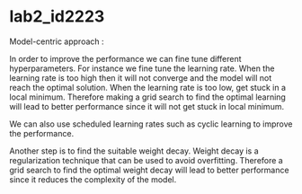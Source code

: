 # lab2_id2223


Model-centric approach :

In order to improve the performance we can fine tune different hyperparameters. For instance we fine tune the learning rate. When the learning rate is too high then it will not converge and the model will not reach the optimal solution. When the learning rate is too low, get stuck in a local minimum. Therefore making  a grid search to find the optimal learning will lead to better performance since it will not get stuck in local minimum.  

We can also use scheduled learning rates such as cyclic learning to improve the performance. 

Another step is to find the suitable weight decay. Weight decay is a regularization technique  that can be used to avoid overfitting. Therefore a grid search to find the optimal weight decay will lead to better performance since it reduces the complexity of the model.   
